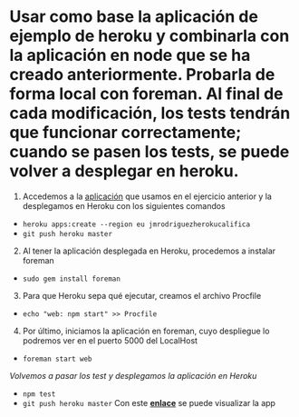 Usar como base la aplicación de ejemplo de heroku y combinarla con la aplicación en node que se ha creado anteriormente. Probarla de forma local con foreman. Al final de cada modificación, los tests tendrán que funcionar correctamente; cuando se pasen los tests, se puede volver a desplegar en heroku.
======================================================================

1. Accedemos a la [aplicación](https://github.com/jmrodriguez90/Tema3_CalificarEmpresas) que usamos en el ejercicio anterior y la desplegamos en Heroku con los siguientes comandos
 - `heroku apps:create --region eu jmrodriguezherokucalifica`
 - `git push heroku master`
2. Al tener la aplicación desplegada en Heroku, procedemos a instalar foreman
 - `sudo gem install foreman`
3. Para que Heroku sepa qué ejecutar, creamos el archivo Procfile
 - `echo "web: npm start" >> Procfile`
4. Por último, iniciamos la aplicación en foreman, cuyo despliegue lo podremos ver en el puerto 5000 del LocalHost
 - `foreman start web`

*Volvemos a pasar los test y desplegamos la aplicación en Heroku*
 - `npm test`
 - `git push heroku master`
Con este [**enlace**](https://jmrodriguezherokucalifica.herokuapp.com/) se puede visualizar la app
